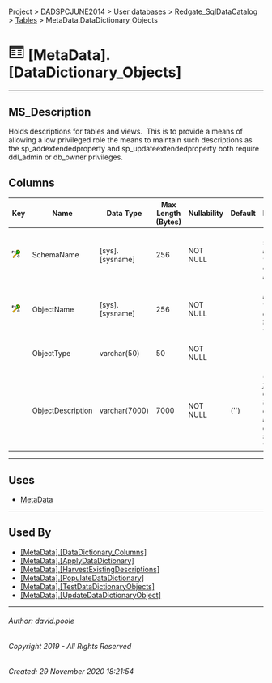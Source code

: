 #### 

[Project](../../../../readme.md) > [DADSPCJUNE2014](../../../readme.md) > [User databases](../../readme.md) > [Redgate_SqlDataCatalog](../readme.md) > [Tables](Tables.md) > MetaData.DataDictionary_Objects

# ![Tables](../../../../Images/Table32.png) [MetaData].[DataDictionary_Objects]

---

## <a name="#description"></a>MS_Description

Holds descriptions for tables and views.  This is to provide a means of allowing a low privileged role the means to maintain such descriptions as the sp_addextendedproperty and sp_updateextendedproperty both require ddl_admin or db_owner privileges.

## <a name="#columns"></a>Columns

| Key | Name | Data Type | Max Length (Bytes) | Nullability | Default | Description |
|---|---|---|---|---|---|---|
| [![Cluster Primary Key PK_DataDictionary_Objects: SchemaName\ObjectName](../../../../Images/pkcluster.png)](#indexes) | SchemaName | [sys].[sysname] | 256 | NOT NULL |  | _The schema name in which the object resides_ |
| [![Cluster Primary Key PK_DataDictionary_Objects: SchemaName\ObjectName](../../../../Images/pkcluster.png)](#indexes) | ObjectName | [sys].[sysname] | 256 | NOT NULL |  | _The object name where the object is a table or view_ |
|  | ObjectType | varchar(50) | 50 | NOT NULL |  |_<ul><li> TABLE</li><li> VIEW_</li></ul>|
|  | ObjectDescription | varchar(7000) | 7000 | NOT NULL | ('') | _User friendly text describing the use and any relevant detail about the table or view_ |


---

## <a name="#uses"></a>Uses

* [MetaData](../Security/Schemas/MetaData.md)


---

## <a name="#usedby"></a>Used By

* [[MetaData].[DataDictionary_Columns]](DataDictionary_Columns.md)
* [[MetaData].[ApplyDataDictionary]](../Programmability/Stored_Procedures/ApplyDataDictionary.md)
* [[MetaData].[HarvestExistingDescriptions]](../Programmability/Stored_Procedures/HarvestExistingDescriptions.md)
* [[MetaData].[PopulateDataDictionary]](../Programmability/Stored_Procedures/PopulateDataDictionary.md)
* [[MetaData].[TestDataDictionaryObjects]](../Programmability/Stored_Procedures/TestDataDictionaryObjects.md)
* [[MetaData].[UpdateDataDictionaryObject]](../Programmability/Stored_Procedures/UpdateDataDictionaryObject.md)


---

###### Author:  david.poole

###### Copyright 2019 - All Rights Reserved

###### Created: 29 November 2020 18:21:54

